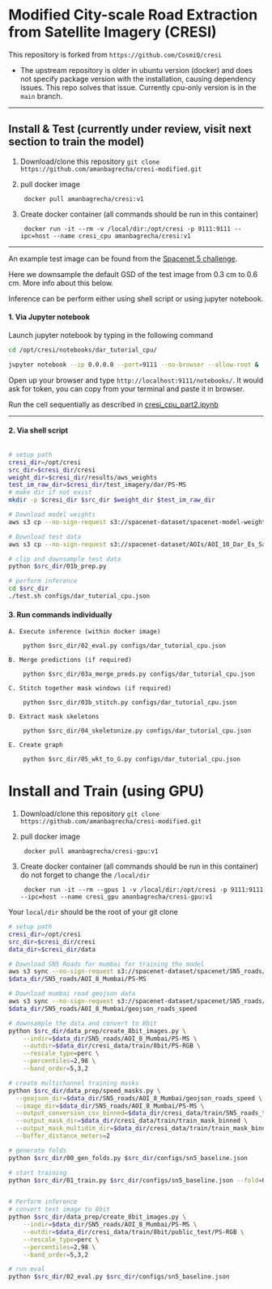 # Modified City-scale Road Extraction from Satellite Imagery (CRESI) 

This repository is forked from `https://github.com/CosmiQ/cresi`

- The upstream repository is older in ubuntu version (docker) and does not specify package version with the installation, causing dependency issues. This repo solves that issue. Currently cpu-only version is in the `main` branch.


____

## Install & Test (currently under review, visit next section to train the model)


1. Download/clone this repository `git clone https://github.com/amanbagrecha/cresi-modified.git`

2. pull docker image

		docker pull amanbagrecha/cresi:v1
	
3. Create docker container (all commands should be run in this container)

		docker run -it --rm -v /local/dir:/opt/cresi -p 9111:9111 --ipc=host --name cresi_cpu amanbagrecha/cresi:v1
____
An example test image can be found from the [Spacenet 5 challenge](https://registry.opendata.aws/spacenet/).


Here we downsample the default GSD of the test image from 0.3 cm to 0.6 cm. More info about this below.

Inference can be perform either using shell script or using jupyter notebook.

#### 1. Via Jupyter notebook

Launch jupyter notebook by typing in the following command

```sh
cd /opt/cresi/notebooks/dar_tutorial_cpu/

jupyter notebook --ip 0.0.0.0 --port=9111 --no-browser --allow-root &
```

Open up your browser and type `http://localhost:9111/notebooks/`.
It would ask for token, you can copy from your terminal and paste it in browser.

Run the cell sequentially as described in [cresi_cpu_part2.ipynb](https://github.com/amanbagrecha/cresi-modified/blob/main/notebooks/dar_tutorial_cpu/cresi_cpu_part2.ipynb)

---

#### 2. Via shell script

```sh

# setup path
cresi_dir=/opt/cresi
src_dir=$cresi_dir/cresi
weight_dir=$cresi_dir/results/aws_weights
test_im_raw_dir=$cresi_dir/test_imagery/dar/PS-MS
# make dir if not exist
mkdir -p $cresi_dir $src_dir $weight_dir $test_im_raw_dir

# Download model weights
aws s3 cp --no-sign-request s3://spacenet-dataset/spacenet-model-weights/spacenet-5/baseline/ $weight_dir

# Download test data
aws s3 cp --no-sign-request s3://spacenet-dataset/AOIs/AOI_10_Dar_Es_Salaam/PS-MS/ $test_im_raw_dir

# clip and downsample test data
python $src_dir/01b_prep.py

# perform inference
cd $src_dir
./test.sh configs/dar_tutorial_cpu.json
```	

#### 3. Run commands individually


	A. Execute inference (within docker image)

		python $src_dir/02_eval.py configs/dar_tutorial_cpu.json

	B. Merge predictions (if required)

		python $src_dir/03a_merge_preds.py configs/dar_tutorial_cpu.json
	
	C. Stitch together mask windows (if required)

		python $src_dir/03b_stitch.py configs/dar_tutorial_cpu.json

	D. Extract mask skeletons

		python $src_dir/04_skeletonize.py configs/dar_tutorial_cpu.json
	
	E. Create graph

		python $src_dir/05_wkt_to_G.py configs/dar_tutorial_cpu.json


# Install and Train (using GPU)

1. Download/clone this repository `git clone https://github.com/amanbagrecha/cresi-modified.git`

2. pull docker image

		docker pull amanbagrecha/cresi-gpu:v1
	
3. Create docker container (all commands should be run in this container) do not forget to change the `/local/dir`

		docker run -it --rm --gpus 1 -v /local/dir:/opt/cresi -p 9111:9111 --ipc=host --name cresi_gpu amanbagrecha/cresi-gpu:v1

Your `local/dir` should be the root of your git clone

```sh
# setup path
cresi_dir=/opt/cresi
src_dir=$cresi_dir/cresi
data_dir=$cresi_dir/data

# Download SN5 Roads for mumbai for training the model
aws s3 sync --no-sign-request s3://spacenet-dataset/spacenet/SN5_roads/train/AOI_8_Mumbai/PS-MS \
$data_dir/SN5_roads/AOI_8_Mumbai/PS-MS

# Download mumbai road geojson data
aws s3 sync --no-sign-request s3://spacenet-dataset/spacenet/SN5_roads/train/AOI_8_Mumbai/geojson_roads_speed \
$data_dir/SN5_roads/AOI_8_Mumbai/geojson_roads_speed

# downsample the data and convert to 8bit
python $src_dir/data_prep/create_8bit_images.py \
    --indir=$data_dir/SN5_roads/AOI_8_Mumbai/PS-MS \
    --outdir=$data_dir/cresi_data/train/8bit/PS-RGB \
    --rescale_type=perc \
    --percentiles=2,98 \
    --band_order=5,3,2

# create multichannel training masks
python $src_dir/data_prep/speed_masks.py \
  --geojson_dir=$data_dir/SN5_roads/AOI_8_Mumbai/geojson_roads_speed \
  --image_dir=$data_dir/SN5_roads/AOI_8_Mumbai/PS-MS \
  --output_conversion_csv_binned=$data_dir/cresi_data/train/SN5_roads_train_speed_conversion_binned.csv \
  --output_mask_dir=$data_dir/cresi_data/train/train_mask_binned \
  --output_mask_multidim_dir=$data_dir/cresi_data/train/train_mask_binned_mc \
  --buffer_distance_meters=2

# generate folds
python $src_dir/00_gen_folds.py $src_dir/configs/sn5_baseline.json

# start training
python $src_dir/01_train.py $src_dir/configs/sn5_baseline.json --fold=0


# Perform inference
# convert test image to 8bit
python $src_dir/data_prep/create_8bit_images.py \
    --indir=$data_dir/SN5_roads/AOI_8_Mumbai/PS-MS \
    --outdir=$data_dir/cresi_data/train/8bit/public_test/PS-RGB \
    --rescale_type=perc \
    --percentiles=2,98 \
    --band_order=5,3,2

# run eval
python $src_dir/02_eval.py $src_dir/configs/sn5_baseline.json
```